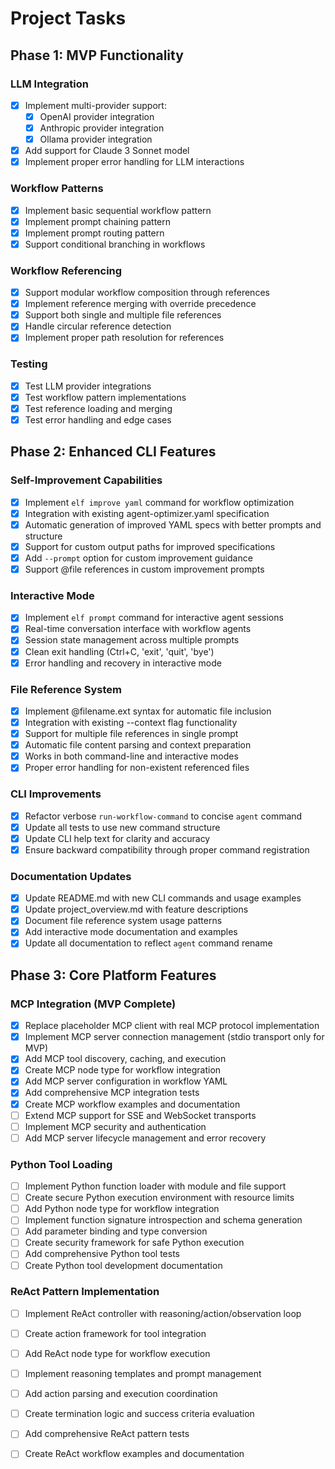 # Project Tasks

## Phase 1: MVP Functionality

### LLM Integration
- [x] Implement multi-provider support:
  - [x] OpenAI provider integration
  - [x] Anthropic provider integration
  - [x] Ollama provider integration
- [x] Add support for Claude 3 Sonnet model
- [x] Implement proper error handling for LLM interactions

### Workflow Patterns
- [x] Implement basic sequential workflow pattern
- [x] Implement prompt chaining pattern
- [x] Implement prompt routing pattern
- [x] Support conditional branching in workflows

### Workflow Referencing
- [x] Support modular workflow composition through references
- [x] Implement reference merging with override precedence
- [x] Support both single and multiple file references
- [x] Handle circular reference detection
- [x] Implement proper path resolution for references

### Testing
- [x] Test LLM provider integrations
- [x] Test workflow pattern implementations
- [x] Test reference loading and merging
- [x] Test error handling and edge cases

## Phase 2: Enhanced CLI Features

### Self-Improvement Capabilities
- [x] Implement `elf improve yaml` command for workflow optimization
- [x] Integration with existing agent-optimizer.yaml specification
- [x] Automatic generation of improved YAML specs with better prompts and structure
- [x] Support for custom output paths for improved specifications
- [x] Add `--prompt` option for custom improvement guidance
- [x] Support @file references in custom improvement prompts

### Interactive Mode
- [x] Implement `elf prompt` command for interactive agent sessions
- [x] Real-time conversation interface with workflow agents
- [x] Session state management across multiple prompts
- [x] Clean exit handling (Ctrl+C, 'exit', 'quit', 'bye')
- [x] Error handling and recovery in interactive mode

### File Reference System
- [x] Implement @filename.ext syntax for automatic file inclusion
- [x] Integration with existing --context flag functionality
- [x] Support for multiple file references in single prompt
- [x] Automatic file content parsing and context preparation
- [x] Works in both command-line and interactive modes
- [x] Proper error handling for non-existent referenced files

### CLI Improvements
- [x] Refactor verbose `run-workflow-command` to concise `agent` command
- [x] Update all tests to use new command structure
- [x] Update CLI help text for clarity and accuracy
- [x] Ensure backward compatibility through proper command registration

### Documentation Updates
- [x] Update README.md with new CLI commands and usage examples
- [x] Update project_overview.md with feature descriptions
- [x] Document file reference system usage patterns
- [x] Add interactive mode documentation and examples
- [x] Update all documentation to reflect `agent` command rename

## Phase 3: Core Platform Features

### MCP Integration (MVP Complete)
- [x] Replace placeholder MCP client with real MCP protocol implementation
- [x] Implement MCP server connection management (stdio transport only for MVP)
- [x] Add MCP tool discovery, caching, and execution
- [x] Create MCP node type for workflow integration
- [x] Add MCP server configuration in workflow YAML
- [x] Add comprehensive MCP integration tests
- [x] Create MCP workflow examples and documentation
- [ ] Extend MCP support for SSE and WebSocket transports
- [ ] Implement MCP security and authentication
- [ ] Add MCP server lifecycle management and error recovery

### Python Tool Loading
- [ ] Implement Python function loader with module and file support
- [ ] Create secure Python execution environment with resource limits
- [ ] Add Python node type for workflow integration
- [ ] Implement function signature introspection and schema generation
- [ ] Add parameter binding and type conversion
- [ ] Create security framework for safe Python execution
- [ ] Add comprehensive Python tool tests
- [ ] Create Python tool development documentation

### ReAct Pattern Implementation
- [ ] Implement ReAct controller with reasoning/action/observation loop
- [ ] Create action framework for tool integration
- [ ] Add ReAct node type for workflow execution
- [ ] Implement reasoning templates and prompt management
- [ ] Add action parsing and execution coordination
- [ ] Create termination logic and success criteria evaluation
- [ ] Add comprehensive ReAct pattern tests
- [ ] Create ReAct workflow examples and documentation


